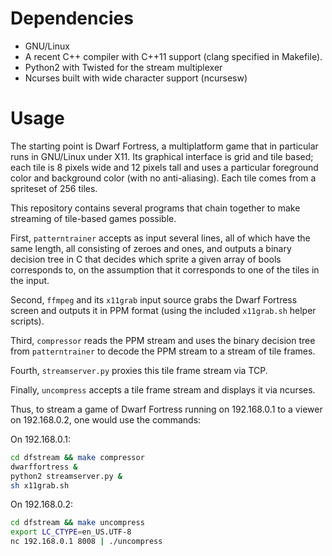 Dependencies
============

* GNU/Linux
* A recent C++ compiler with C++11 support (clang specified in Makefile).
* Python2 with Twisted for the stream multiplexer
* Ncurses built with wide character support (ncursesw)

Usage
=====

The starting point is Dwarf Fortress, a multiplatform game that in particular
runs in GNU/Linux under X11. Its graphical interface is grid and tile based;
each tile is 8 pixels wide and 12 pixels tall and uses a particular foreground
color and background color (with no anti-aliasing). Each tile comes from a
spriteset of 256 tiles.

This repository contains several programs that chain together to make streaming
of tile-based games possible.

First, `patterntrainer` accepts as input several lines, all of which have the
same length, all consisting of zeroes and ones, and outputs a binary decision
tree in C that decides which sprite a given array of bools corresponds to, on
the assumption that it corresponds to one of the tiles in the input.

Second, `ffmpeg` and its `x11grab` input source grabs the Dwarf Fortress screen
and outputs it in PPM format (using the included `x11grab.sh` helper scripts).

Third, `compressor` reads the PPM stream and uses the binary decision tree from
`patterntrainer` to decode the PPM stream to a stream of tile frames.

Fourth, `streamserver.py` proxies this tile frame stream via TCP.

Finally, `uncompress` accepts a tile frame stream and displays it via ncurses.

Thus, to stream a game of Dwarf Fortress running on 192.168.0.1 to a viewer on
192.168.0.2, one would use the commands:

On 192.168.0.1:
```sh
cd dfstream && make compressor
dwarffortress &
python2 streamserver.py &
sh x11grab.sh
```

On 192.168.0.2:
```sh
cd dfstream && make uncompress
export LC_CTYPE=en_US.UTF-8
nc 192.168.0.1 8008 | ./uncompress
```

